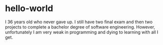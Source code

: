 # hello-world
I 36 years old who never gave up. I still have two final exam and then two projects to complete a bachelor degree of software engineering. However, unfortunately I am very weak in programming and dying to learning with all I get.
